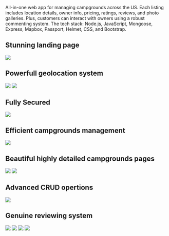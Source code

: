 All-in-one web app for managing campgrounds across the US. Each listing includes location details, owner info, pricing, ratings, reviews, and photo galleries. Plus, customers can interact with owners using a robust commenting system. The tech stack: Node.js, JavaScript, Mongoose, Express, Mapbox, Passport, Helmet, CSS, and Bootstrap.



## Stunning landing page
![](Screenshots/1.png)
## Powerfull geolocation system
![](Screenshots/2.png)
![](Screenshots/3.png)
## Fully Secured
![](Screenshots/6.png)
## Efficient campgrounds management
![](Screenshots/7.png)
## Beautiful highly detailed campgrounds pages
![](Screenshots/4.png)
![](Screenshots/12.png)
## Advanced CRUD opertions
![](Screenshots/10.png)
## Genuine reviewing system
![](Screenshots/8.png)
![](Screenshots/9.png)
![](Screenshots/5.png)
![](Screenshots/11.png)

